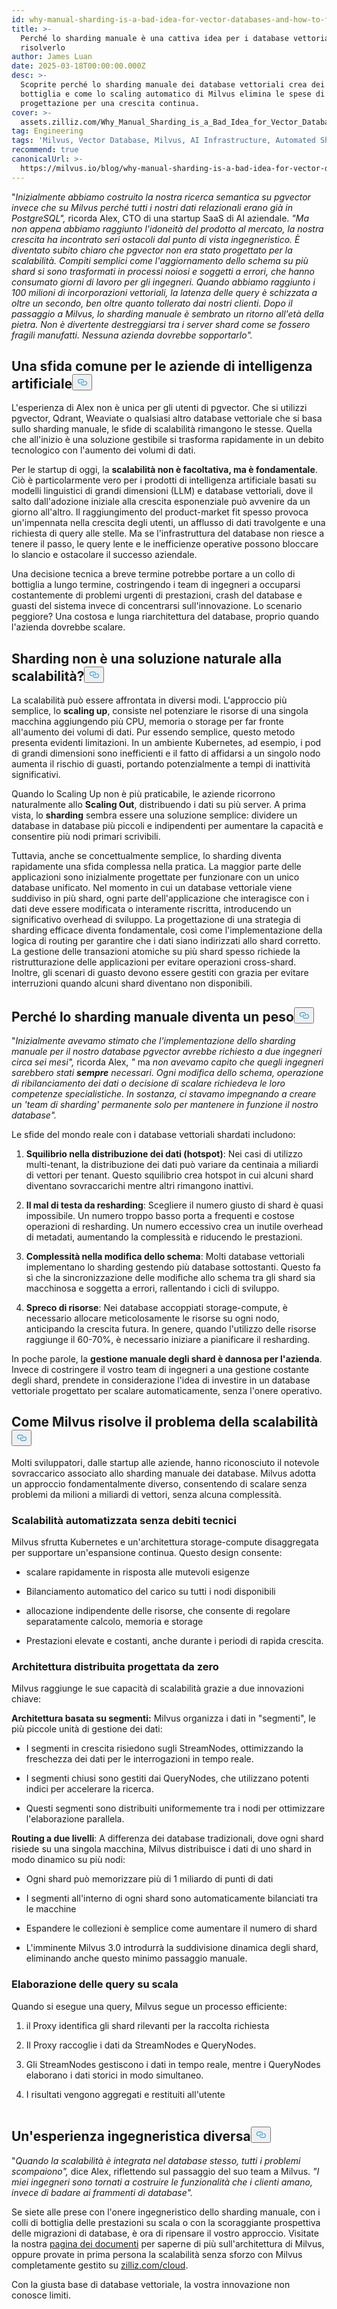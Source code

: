 ```yaml
---
id: why-manual-sharding-is-a-bad-idea-for-vector-databases-and-how-to-fix-it.md
title: >-
  Perché lo sharding manuale è una cattiva idea per i database vettoriali e come
  risolverlo
author: James Luan
date: 2025-03-18T00:00:00.000Z
desc: >-
  Scoprite perché lo sharding manuale dei database vettoriali crea dei colli di
  bottiglia e come lo scaling automatico di Milvus elimina le spese di
  progettazione per una crescita continua.
cover: >-
  assets.zilliz.com/Why_Manual_Sharding_is_a_Bad_Idea_for_Vector_Database_And_How_to_Fix_It_1_968a5be504.png
tag: Engineering
tags: 'Milvus, Vector Database, Milvus, AI Infrastructure, Automated Sharding'
recommend: true
canonicalUrl: >-
  https://milvus.io/blog/why-manual-sharding-is-a-bad-idea-for-vector-databases-and-how-to-fix-it.md
---
```

<p>"<em>Inizialmente abbiamo costruito la nostra ricerca semantica su pgvector invece che su Milvus perché tutti i nostri dati relazionali erano già in PostgreSQL",</em> ricorda Alex, CTO di una startup SaaS di AI aziendale. <em>"Ma non appena abbiamo raggiunto l'idoneità del prodotto al mercato, la nostra crescita ha incontrato seri ostacoli dal punto di vista ingegneristico. È diventato subito chiaro che pgvector non era stato progettato per la scalabilità. Compiti semplici come l'aggiornamento dello schema su più shard si sono trasformati in processi noiosi e soggetti a errori, che hanno consumato giorni di lavoro per gli ingegneri. Quando abbiamo raggiunto i 100 milioni di incorporazioni vettoriali, la latenza delle query è schizzata a oltre un secondo, ben oltre quanto tollerato dai nostri clienti. Dopo il passaggio a Milvus, lo sharding manuale è sembrato un ritorno all'età della pietra. Non è divertente destreggiarsi tra i server shard come se fossero fragili manufatti. Nessuna azienda dovrebbe sopportarlo".</em></p>
<h2 id="A-Common-Challenge-for-AI-Companies" class="common-anchor-header">Una sfida comune per le aziende di intelligenza artificiale<button data-href="#A-Common-Challenge-for-AI-Companies" class="anchor-icon" translate="no">
      <svg translate="no"
        aria-hidden="true"
        focusable="false"
        height="20"
        version="1.1"
        viewBox="0 0 16 16"
        width="16"
      >
        <path
          fill="#0092E4"
          fill-rule="evenodd"
          d="M4 9h1v1H4c-1.5 0-3-1.69-3-3.5S2.55 3 4 3h4c1.45 0 3 1.69 3 3.5 0 1.41-.91 2.72-2 3.25V8.59c.58-.45 1-1.27 1-2.09C10 5.22 8.98 4 8 4H4c-.98 0-2 1.22-2 2.5S3 9 4 9zm9-3h-1v1h1c1 0 2 1.22 2 2.5S13.98 12 13 12H9c-.98 0-2-1.22-2-2.5 0-.83.42-1.64 1-2.09V6.25c-1.09.53-2 1.84-2 3.25C6 11.31 7.55 13 9 13h4c1.45 0 3-1.69 3-3.5S14.5 6 13 6z"
        ></path>
      </svg>
    </button></h2><p>L'esperienza di Alex non è unica per gli utenti di pgvector. Che si utilizzi pgvector, Qdrant, Weaviate o qualsiasi altro database vettoriale che si basa sullo sharding manuale, le sfide di scalabilità rimangono le stesse. Quella che all'inizio è una soluzione gestibile si trasforma rapidamente in un debito tecnologico con l'aumento dei volumi di dati.</p>
<p>Per le startup di oggi, la <strong>scalabilità non è facoltativa, ma è fondamentale</strong>. Ciò è particolarmente vero per i prodotti di intelligenza artificiale basati su modelli linguistici di grandi dimensioni (LLM) e database vettoriali, dove il salto dall'adozione iniziale alla crescita esponenziale può avvenire da un giorno all'altro. Il raggiungimento del product-market fit spesso provoca un'impennata nella crescita degli utenti, un afflusso di dati travolgente e una richiesta di query alle stelle. Ma se l'infrastruttura del database non riesce a tenere il passo, le query lente e le inefficienze operative possono bloccare lo slancio e ostacolare il successo aziendale.</p>
<p>Una decisione tecnica a breve termine potrebbe portare a un collo di bottiglia a lungo termine, costringendo i team di ingegneri a occuparsi costantemente di problemi urgenti di prestazioni, crash del database e guasti del sistema invece di concentrarsi sull'innovazione. Lo scenario peggiore? Una costosa e lunga riarchitettura del database, proprio quando l'azienda dovrebbe scalare.</p>
<h2 id="Isn’t-Sharding-a-Natural-Solution-to-Scalability" class="common-anchor-header">Sharding non è una soluzione naturale alla scalabilità?<button data-href="#Isn’t-Sharding-a-Natural-Solution-to-Scalability" class="anchor-icon" translate="no">
      <svg translate="no"
        aria-hidden="true"
        focusable="false"
        height="20"
        version="1.1"
        viewBox="0 0 16 16"
        width="16"
      >
        <path
          fill="#0092E4"
          fill-rule="evenodd"
          d="M4 9h1v1H4c-1.5 0-3-1.69-3-3.5S2.55 3 4 3h4c1.45 0 3 1.69 3 3.5 0 1.41-.91 2.72-2 3.25V8.59c.58-.45 1-1.27 1-2.09C10 5.22 8.98 4 8 4H4c-.98 0-2 1.22-2 2.5S3 9 4 9zm9-3h-1v1h1c1 0 2 1.22 2 2.5S13.98 12 13 12H9c-.98 0-2-1.22-2-2.5 0-.83.42-1.64 1-2.09V6.25c-1.09.53-2 1.84-2 3.25C6 11.31 7.55 13 9 13h4c1.45 0 3-1.69 3-3.5S14.5 6 13 6z"
        ></path>
      </svg>
    </button></h2><p>La scalabilità può essere affrontata in diversi modi. L'approccio più semplice, lo <strong>scaling up</strong>, consiste nel potenziare le risorse di una singola macchina aggiungendo più CPU, memoria o storage per far fronte all'aumento dei volumi di dati. Pur essendo semplice, questo metodo presenta evidenti limitazioni. In un ambiente Kubernetes, ad esempio, i pod di grandi dimensioni sono inefficienti e il fatto di affidarsi a un singolo nodo aumenta il rischio di guasti, portando potenzialmente a tempi di inattività significativi.</p>
<p>Quando lo Scaling Up non è più praticabile, le aziende ricorrono naturalmente allo <strong>Scaling Out</strong>, distribuendo i dati su più server. A prima vista, lo <strong>sharding</strong> sembra essere una soluzione semplice: dividere un database in database più piccoli e indipendenti per aumentare la capacità e consentire più nodi primari scrivibili.</p>
<p>Tuttavia, anche se concettualmente semplice, lo sharding diventa rapidamente una sfida complessa nella pratica. La maggior parte delle applicazioni sono inizialmente progettate per funzionare con un unico database unificato. Nel momento in cui un database vettoriale viene suddiviso in più shard, ogni parte dell'applicazione che interagisce con i dati deve essere modificata o interamente riscritta, introducendo un significativo overhead di sviluppo. La progettazione di una strategia di sharding efficace diventa fondamentale, così come l'implementazione della logica di routing per garantire che i dati siano indirizzati allo shard corretto. La gestione delle transazioni atomiche su più shard spesso richiede la ristrutturazione delle applicazioni per evitare operazioni cross-shard. Inoltre, gli scenari di guasto devono essere gestiti con grazia per evitare interruzioni quando alcuni shard diventano non disponibili.</p>
<h2 id="Why-Manual-Sharding-Becomes-a-Burden" class="common-anchor-header">Perché lo sharding manuale diventa un peso<button data-href="#Why-Manual-Sharding-Becomes-a-Burden" class="anchor-icon" translate="no">
      <svg translate="no"
        aria-hidden="true"
        focusable="false"
        height="20"
        version="1.1"
        viewBox="0 0 16 16"
        width="16"
      >
        <path
          fill="#0092E4"
          fill-rule="evenodd"
          d="M4 9h1v1H4c-1.5 0-3-1.69-3-3.5S2.55 3 4 3h4c1.45 0 3 1.69 3 3.5 0 1.41-.91 2.72-2 3.25V8.59c.58-.45 1-1.27 1-2.09C10 5.22 8.98 4 8 4H4c-.98 0-2 1.22-2 2.5S3 9 4 9zm9-3h-1v1h1c1 0 2 1.22 2 2.5S13.98 12 13 12H9c-.98 0-2-1.22-2-2.5 0-.83.42-1.64 1-2.09V6.25c-1.09.53-2 1.84-2 3.25C6 11.31 7.55 13 9 13h4c1.45 0 3-1.69 3-3.5S14.5 6 13 6z"
        ></path>
      </svg>
    </button></h2><p>&quot;<em>Inizialmente avevamo stimato che l'implementazione dello sharding manuale per il nostro database pgvector avrebbe richiesto a due ingegneri circa sei mesi&quot;,</em> ricorda Alex, <em>&quot;</em> ma <em> non avevamo capito che quegli ingegneri sarebbero stati</em> <strong><em>sempre</em></strong> <em>necessari. Ogni modifica dello schema, operazione di ribilanciamento dei dati o decisione di scalare richiedeva le loro competenze specialistiche. In sostanza, ci stavamo impegnando a creare un 'team di sharding' permanente solo per mantenere in funzione il nostro database&quot;.</em></p>
<p>Le sfide del mondo reale con i database vettoriali shardati includono:</p>
<ol>
<li><p><strong>Squilibrio nella distribuzione dei dati (hotspot)</strong>: Nei casi di utilizzo multi-tenant, la distribuzione dei dati può variare da centinaia a miliardi di vettori per tenant. Questo squilibrio crea hotspot in cui alcuni shard diventano sovraccarichi mentre altri rimangono inattivi.</p></li>
<li><p><strong>Il mal di testa da resharding</strong>: Scegliere il numero giusto di shard è quasi impossibile. Un numero troppo basso porta a frequenti e costose operazioni di resharding. Un numero eccessivo crea un inutile overhead di metadati, aumentando la complessità e riducendo le prestazioni.</p></li>
<li><p><strong>Complessità nella modifica dello schema</strong>: Molti database vettoriali implementano lo sharding gestendo più database sottostanti. Questo fa sì che la sincronizzazione delle modifiche allo schema tra gli shard sia macchinosa e soggetta a errori, rallentando i cicli di sviluppo.</p></li>
<li><p><strong>Spreco di risorse</strong>: Nei database accoppiati storage-compute, è necessario allocare meticolosamente le risorse su ogni nodo, anticipando la crescita futura. In genere, quando l'utilizzo delle risorse raggiunge il 60-70%, è necessario iniziare a pianificare il resharding.</p></li>
</ol>
<p>In poche parole, la <strong>gestione manuale degli shard è dannosa per l'azienda</strong>. Invece di costringere il vostro team di ingegneri a una gestione costante degli shard, prendete in considerazione l'idea di investire in un database vettoriale progettato per scalare automaticamente, senza l'onere operativo.</p>
<h2 id="How-Milvus-Solves-the-Scalability-Problem" class="common-anchor-header">Come Milvus risolve il problema della scalabilità<button data-href="#How-Milvus-Solves-the-Scalability-Problem" class="anchor-icon" translate="no">
      <svg translate="no"
        aria-hidden="true"
        focusable="false"
        height="20"
        version="1.1"
        viewBox="0 0 16 16"
        width="16"
      >
        <path
          fill="#0092E4"
          fill-rule="evenodd"
          d="M4 9h1v1H4c-1.5 0-3-1.69-3-3.5S2.55 3 4 3h4c1.45 0 3 1.69 3 3.5 0 1.41-.91 2.72-2 3.25V8.59c.58-.45 1-1.27 1-2.09C10 5.22 8.98 4 8 4H4c-.98 0-2 1.22-2 2.5S3 9 4 9zm9-3h-1v1h1c1 0 2 1.22 2 2.5S13.98 12 13 12H9c-.98 0-2-1.22-2-2.5 0-.83.42-1.64 1-2.09V6.25c-1.09.53-2 1.84-2 3.25C6 11.31 7.55 13 9 13h4c1.45 0 3-1.69 3-3.5S14.5 6 13 6z"
        ></path>
      </svg>
    </button></h2><p>Molti sviluppatori, dalle startup alle aziende, hanno riconosciuto il notevole sovraccarico associato allo sharding manuale dei database. Milvus adotta un approccio fondamentalmente diverso, consentendo di scalare senza problemi da milioni a miliardi di vettori, senza alcuna complessità.</p>
<h3 id="Automated-Scaling-Without-the-Tech-Debt" class="common-anchor-header">Scalabilità automatizzata senza debiti tecnici</h3><p>Milvus sfrutta Kubernetes e un'architettura storage-compute disaggregata per supportare un'espansione continua. Questo design consente:</p>
<ul>
<li><p>scalare rapidamente in risposta alle mutevoli esigenze</p></li>
<li><p>Bilanciamento automatico del carico su tutti i nodi disponibili</p></li>
<li><p>allocazione indipendente delle risorse, che consente di regolare separatamente calcolo, memoria e storage</p></li>
<li><p>Prestazioni elevate e costanti, anche durante i periodi di rapida crescita.</p></li>
</ul>
<h3 id="Distributed-Architecture-Designed-from-the-Ground-Up" class="common-anchor-header">Architettura distribuita progettata da zero</h3><p>Milvus raggiunge le sue capacità di scalabilità grazie a due innovazioni chiave:</p>
<p><strong>Architettura basata su segmenti:</strong> Milvus organizza i dati in &quot;segmenti&quot;, le più piccole unità di gestione dei dati:</p>
<ul>
<li><p>I segmenti in crescita risiedono sugli StreamNodes, ottimizzando la freschezza dei dati per le interrogazioni in tempo reale.</p></li>
<li><p>I segmenti chiusi sono gestiti dai QueryNodes, che utilizzano potenti indici per accelerare la ricerca.</p></li>
<li><p>Questi segmenti sono distribuiti uniformemente tra i nodi per ottimizzare l'elaborazione parallela.</p></li>
</ul>
<p><strong>Routing a due livelli</strong>: A differenza dei database tradizionali, dove ogni shard risiede su una singola macchina, Milvus distribuisce i dati di uno shard in modo dinamico su più nodi:</p>
<ul>
<li><p>Ogni shard può memorizzare più di 1 miliardo di punti di dati</p></li>
<li><p>I segmenti all'interno di ogni shard sono automaticamente bilanciati tra le macchine</p></li>
<li><p>Espandere le collezioni è semplice come aumentare il numero di shard</p></li>
<li><p>L'imminente Milvus 3.0 introdurrà la suddivisione dinamica degli shard, eliminando anche questo minimo passaggio manuale.</p></li>
</ul>
<h3 id="Query-Processing-at-Scale" class="common-anchor-header">Elaborazione delle query su scala</h3><p>Quando si esegue una query, Milvus segue un processo efficiente:</p>
<ol>
<li><p>il Proxy identifica gli shard rilevanti per la raccolta richiesta</p></li>
<li><p>Il Proxy raccoglie i dati da StreamNodes e QueryNodes.</p></li>
<li><p>Gli StreamNodes gestiscono i dati in tempo reale, mentre i QueryNodes elaborano i dati storici in modo simultaneo.</p></li>
<li><p>I risultati vengono aggregati e restituiti all'utente</p></li>
</ol>
<p>
  <span class="img-wrapper">
    <img translate="no" src="https://assets.zilliz.com/Query_Processing_at_Scale_5792dc9e37.png" alt="" class="doc-image" id="" />
    <span></span>
  </span>
</p>
<h2 id="A-Different-Engineering-Experience" class="common-anchor-header">Un'esperienza ingegneristica diversa<button data-href="#A-Different-Engineering-Experience" class="anchor-icon" translate="no">
      <svg translate="no"
        aria-hidden="true"
        focusable="false"
        height="20"
        version="1.1"
        viewBox="0 0 16 16"
        width="16"
      >
        <path
          fill="#0092E4"
          fill-rule="evenodd"
          d="M4 9h1v1H4c-1.5 0-3-1.69-3-3.5S2.55 3 4 3h4c1.45 0 3 1.69 3 3.5 0 1.41-.91 2.72-2 3.25V8.59c.58-.45 1-1.27 1-2.09C10 5.22 8.98 4 8 4H4c-.98 0-2 1.22-2 2.5S3 9 4 9zm9-3h-1v1h1c1 0 2 1.22 2 2.5S13.98 12 13 12H9c-.98 0-2-1.22-2-2.5 0-.83.42-1.64 1-2.09V6.25c-1.09.53-2 1.84-2 3.25C6 11.31 7.55 13 9 13h4c1.45 0 3-1.69 3-3.5S14.5 6 13 6z"
        ></path>
      </svg>
    </button></h2><p>"<em>Quando la scalabilità è integrata nel database stesso, tutti i problemi scompaiono",</em> dice Alex, riflettendo sul passaggio del suo team a Milvus. <em>"I miei ingegneri sono tornati a costruire le funzionalità che i clienti amano, invece di badare ai frammenti di database".</em></p>
<p>Se siete alle prese con l'onere ingegneristico dello sharding manuale, con i colli di bottiglia delle prestazioni su scala o con la scoraggiante prospettiva delle migrazioni di database, è ora di ripensare il vostro approccio. Visitate la nostra <a href="https://milvus.io/docs/overview.md#What-Makes-Milvus-so-Scalable">pagina dei documenti</a> per saperne di più sull'architettura di Milvus, oppure provate in prima persona la scalabilità senza sforzo con Milvus completamente gestito su <a href="https://zilliz.com/cloud">zilliz.com/cloud</a>.</p>
<p>Con la giusta base di database vettoriale, la vostra innovazione non conosce limiti.</p>
